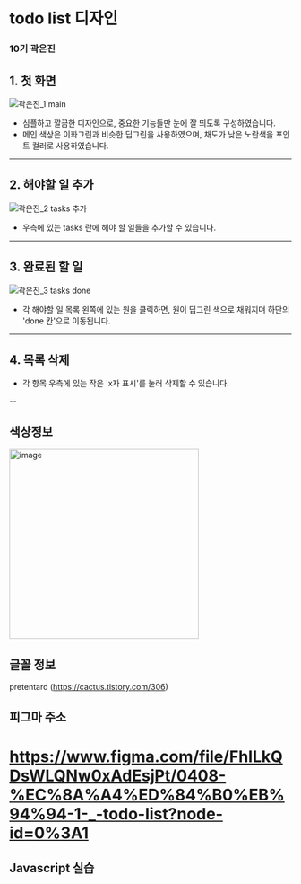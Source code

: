 
<h1> todo list 디자인
<h3> 10기 곽은진
  
## 1. 첫 화면
  
![곽은진_1 main](https://user-images.githubusercontent.com/102958583/167065219-0585a157-ab3f-4579-a2e9-ea4de6c91fce.png)
  * 심플하고 깔끔한 디자인으로, 중요한 기능들만 눈에 잘 띄도록 구성하였습니다.
  * 메인 색상은 이화그린과 비슷한 딥그린을 사용하였으며, 채도가 낮은 노란색을 포인트 컬러로 사용하였습니다.
  
  ---
  
## 2. 해야할 일 추가
  
![곽은진_2 tasks 추가](https://user-images.githubusercontent.com/102958583/167065233-1293ec10-3f3f-4b83-8add-97d3e5d53c93.png)
  * 우측에 있는 tasks 란에 해야 할 일들을 추가할 수 있습니다.
  
  ---
  
## 3. 완료된 할 일
![곽은진_3  tasks done](https://user-images.githubusercontent.com/102958583/167065241-0e659fd2-5008-4a4f-8153-a59752e3760c.png)
  * 각 해야할 일 목록 왼쪽에 있는 원을 클릭하면, 원이 딥그린 색으로 채워지며 하단의 'done 칸'으로 이동됩니다.
  
  ---
  
## 4. 목록 삭제
  * 각 항목 우측에 있는 작은 'x자 표시'를 눌러 삭제할 수 있습니다.
  
  --
  ## 색상정보
  <img width="338" alt="image" src="https://user-images.githubusercontent.com/102958583/167102755-0e696cd6-35b4-43ab-bcb8-31f97e9804fb.png">

  
  ## 글꼴 정보
  pretentard (https://cactus.tistory.com/306)
  
  ## 피그마 주소
  https://www.figma.com/file/FhILkQDsWLQNw0xAdEsjPt/0408-%EC%8A%A4%ED%84%B0%EB%94%94-1-_-todo-list?node-id=0%3A1
=======
## Javascript 실습


